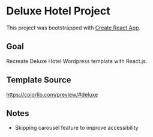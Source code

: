 # Deluxe Hotel Project

This project was bootstrapped with [Create React App](https://github.com/facebook/create-react-app).

## Goal

Recreate Deluxe Hotel Wordpress template with React.js.

## Template Source

https://colorlib.com/preview/#deluxe

## Notes 

* Skipping carousel feature to improve accessibility